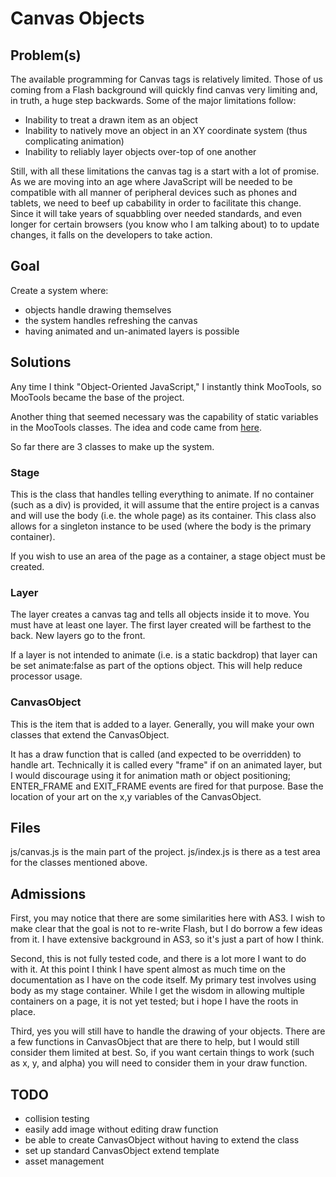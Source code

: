 # Canvas Objects #

## Problem(s) ##

The available programming for Canvas tags is relatively limited. Those of us coming from a Flash background will quickly find canvas very limiting and, in truth, a huge step backwards. Some of the major limitations follow:

+ Inability to treat a drawn item as an object
+ Inability to natively move an object in an XY coordinate system (thus complicating animation)
+ Inability to reliably layer objects over-top of one another

Still, with all these limitations the canvas tag is a start with a lot of promise. As we are moving into an age where JavaScript will be needed to be compatible with all manner of peripheral devices such as phones and tablets, we need to beef up cabability in order to facilitate this change. Since it will take years of squabbling over needed standards, and even longer for certain browsers (you know who I am talking about) to to update changes, it falls on the developers to take action.

## Goal ##

Create a system where: 

+ objects handle drawing themselves
+ the system handles refreshing the canvas
+ having animated and un-animated layers is possible

## Solutions ##

Any time I think "Object-Oriented JavaScript," I instantly think MooTools, so MooTools became the base of the project.

Another thing that seemed necessary was the capability of static variables in the MooTools classes. The idea and code came from [here](http://www.amazon.com/Pro-JavaScript-MooTools-Mark-Obcena/dp/1430230541/ "Pro JavaScript with MooTools").

So far there are 3 classes to make up the system.

### Stage ###

This is the class that handles telling everything to animate. If no container (such as a div) is provided, it will assume that the entire project is a canvas and will use the body (i.e. the whole page) as its container. This class also allows for a singleton instance to be used (where the body is the primary container).

If you wish to use an area of the page as a container, a stage object must be created.

### Layer ###

The layer creates a canvas tag and tells all objects inside it to move. You must have at least one layer. The first layer created will be farthest to the back. New layers go to the front. 

If a layer is not intended to animate (i.e. is a static backdrop) that layer can be set animate:false as part of the options object. This will help reduce processor usage.

### CanvasObject ###

This is the item that is added to a layer. Generally, you will make your own classes that extend the CanvasObject. 

It has a draw function that is called (and expected to be overridden) to handle art. Technically it is called every "frame" if on an animated layer, but I would discourage using it for animation math or object positioning; ENTER_FRAME and EXIT_FRAME events are fired for that purpose. Base the location of your art on the x,y variables of the CanvasObject.

## Files ##

js/canvas.js is the main part of the project. js/index.js is there as a test area for the classes mentioned above.

## Admissions ##

First, you may notice that there are some similarities here with AS3. I wish to make clear that the goal is not to re-write Flash, but I do borrow a few ideas from it. I have extensive background in AS3, so it's just a part of how I think.

Second, this is not fully tested code, and there is a lot more I want to do with it. At this point I think I have spent almost as much time on the documentation as I have on the code itself. My primary test involves using body as my stage container. While I get the wisdom in allowing multiple containers on a page, it is not yet tested; but i hope I have the roots in place.

Third, yes you will still have to handle the drawing of your objects. There are a few functions in CanvasObject that are there to help, but I would still consider them limited at best. So, if you want certain things to work (such as x, y, and alpha) you will need to consider them in your draw function.

## TODO ##

+ collision testing
+ easily add image without editing draw function
+ be able to create CanvasObject without having to extend the class
+ set up standard CanvasObject extend template
+ asset management